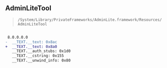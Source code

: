 ## AdminLiteTool

> `/System/Library/PrivateFrameworks/AdminLite.framework/Resources/AdminLiteTool`

```diff

 8.0.0.0.0
-  __TEXT.__text: 0x8ac
+  __TEXT.__text: 0x8a0
   __TEXT.__auth_stubs: 0x1d0
   __TEXT.__cstring: 0x155
   __TEXT.__unwind_info: 0x80

```
